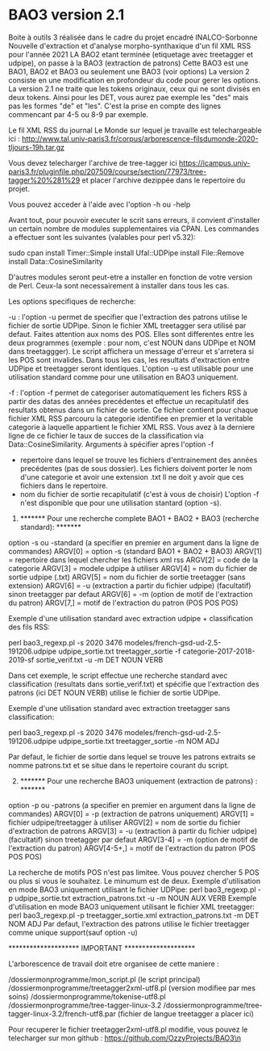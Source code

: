 # BAO3 version 2.1
Boite à outils 3 réalisée dans le cadre du projet encadré INALCO-Sorbonne Nouvelle d'extraction et d'analyse morpho-synthaxique d'un fil XML RSS pour l'année 2021
LA BAO2 etant terminée (etiquetage avec treetagger et udpipe), on passe à la BAO3 (extraction de patrons)
Cette BAO3 est une BAO1, BAO2 et BAO3 ou seulement une BAO3 (voir options)
La version 2 consiste en une modification en profondeur du code pour gerer les options.
La version 2.1 ne traite que les tokens originaux, ceux qui ne sont divisés en deux tokens. Ainsi pour les DET, vous aurez pae exemple les "des" mais pas les formes "de" et "les". C'est la prise en compte des lignes commencant par 4-5 ou 8-9 par exemple.

Le fil XML RSS du journal Le Monde sur lequel je travaille est telechargeable ici : http://www.tal.univ-paris3.fr/corpus/arborescence-filsdumonde-2020-tljours-19h.tar.gz

Vous devez telecharger l'archive de tree-tagger ici https://icampus.univ-paris3.fr/pluginfile.php/207509/course/section/77973/tree-tagger%20%281%29
et placer l'archive dezippée dans le repertoire du projet.

Vous pouvez acceder à l'aide avec l'option -h ou -help

Avant tout, pour pouvoir executer le scrit sans erreurs, il convient d'installer un certain nombre de modules supplementaires via CPAN.
Les commandes a effectuer sont les suivantes (valables pour perl v5.32):

sudo cpan
install Timer::Simple
install Ufal::UDPipe
install File::Remove
install Data::CosineSimilarity

D'autres modules seront peut-etre a installer en fonction de votre version de Perl.
Ceux-la sont necessairement à installer dans tous les cas.


Les options specifiques de recherche:

-u : l'option -u permet de specifier que l'extraction des patrons utilise le fichier de sortie UDPipe.
Sinon le fichier XML treetagger sera utilisé par defaut. Faites attention aux noms des POS. Elles
sont differentes entre les deux programmes (exemple : pour nom, c'est NOUN dans UDPipe et NOM dans treetaggger).
Le script affichera un message d'erreur et s'arretera si les POS sont invalides.
Dans tous les cas, les resultats d'extraction entre UDPipe et treetagger seront identiques.
L'option -u est utilisable pour une utilisation standard comme pour une utilisation en BAO3 uniquement.

-f : l'option -f permet de categoriser automatiquement les fichers RSS à partir des datas des années precédentes et effectue
un recapitulatif des resultats obtenus dans un fichier de sortie. Ce fichier contient pour chaque fichier XML RSS parcouru
la categorie identifiee en premier et la veritable categorie à laquelle appartient le fichier XML RSS.
Vous avez à la derniere ligne de ce fichier le taux de succes de la classification via Data::CosineSimilarity.
Arguments à spécifier apres l'option -f
- repertoire dans lequel se trouve les fichiers d'entrainement des années precédentes (pas de sous dossier).
Les fichiers doivent porter le nom d'une categorie et avoir une extension .txt
Il ne doit y avoir que ces fichiers dans le repertoire.
- nom du fichier de sortie recapitulatif (c'est à vous de choisir)
L'option -f n'est disponible que pour une utilisation stantard (option -s).



1) ******* Pour une recherche complete BAO1 + BAO2 + BAO3 (recherche standard): *******


option -s ou -standard (a specifier en premier en argument dans la ligne de commandes)
ARGV[0] = option -s (standard BAO1 + BAO2 + BAO3)
ARGV[1] = repertoire dans lequel chercher les fichiers xml rss
ARGV[2] = code de la categorie
ARGV[3] = modele udpipe à utiliser
ARGV[4] = nom du fichier de sortie udpipe (.txt)
ARGV[5] = nom du fichier de sortie treetagger (sans extension)
ARGV[6] = -u (extraction a partir du fichier udpipe) (facultatif) sinon treetagger par defaut
ARGV[6] = -m (option de motif de l'extraction du patron)
ARGV[7,] = motif de l'extraction du patron (POS POS POS)

Exemple d'une utilisation standard avec extraction udpipe + classification des fils RSS:

perl bao3_regexp.pl -s 2020 3476 modeles/french-gsd-ud-2.5-191206.udpipe udpipe_sortie.txt treetagger_sortie -f 
categorie-2017-2018-2019-sf sortie_verif.txt -u -m DET NOUN VERB

Dans cet exemple, le script effectue une recherche standard avec classification (resultats dans sortie_verif.txt)
et spécifie que l'extraction des patrons (ici DET NOUN VERB) utilise le fichier de sortie UDPipe.

Exemple d'une utilisation standard avec extraction treetagger sans classification:

perl bao3_regexp.pl -s 2020 3476 modeles/french-gsd-ud-2.5-191206.udpipe udpipe_sortie.txt treetagger_sortie -m NOM ADJ

Par defaut, le fichier de sortie dans lequel se trouve les patrons extraits se nomme patrons.txt et se situe dans le 
repertoire courant du script.




2) ******* Pour une recherche BAO3 uniquement (extraction de patrons) : *******


option -p ou -patrons (a specifier en premier en argument dans la ligne de commandes)
ARGV[0] = -p (extraction de patrons uniquement)
ARGV[1] = fichier udpipe/treetagger à utiliser
ARGV[2] = nom de sortie du fichier d'extraction de patrons
ARGV[3] = -u (extraction à partir du fichier udpipe) (facultatif) sinon treetagger par defaut
ARGV[3-4] = -m (option de motif de l'extraction du patron)
ARGV[4-5+,] = motif de l'extraction du patron (POS POS POS)

La recherche de motifs POS n'est pas limitee. Vous pouvez chercher 5 POS ou plus si vous le souhaitez. Le minumum est de deux.
Exemple d'utilisation en mode BAO3 uniquement utilisant le fichier UDPipe:
perl bao3_regexp.pl -p udpipe_sortie.txt extraction_patrons.txt -u -m NOUN AUX VERB
Exemple d'utilisation en mode BAO3 uniquement utilisant le fichier XML treetagger:
perl bao3_regexp.pl -p treetagger_sortie.xml extraction_patrons.txt -m DET NOM ADJ
Par defaut, l'extraction des patrons utilise le fichier treetagger comme unique support(sauf option -u)



******************** IMPORTANT ********************



L'arborescence de travail doit etre organisee de cette maniere : 


/dossiermonprogramme/mon_script.pl (le script principal)
/dossiermonprogramme/treetagger2xml-utf8.pl (version modifiee par mes soins)
/dossiermonprogramme/tokenise-utf8.pl
/dossiermonprogramme/tree-tagger-linux-3.2
/dossiermonprogramme/tree-tagger-linux-3.2/french-utf8.par (fichier de langue treetagger a placer ici)


Pour recuperer le fichier treetagger2xml-utf8.pl modifie, vous pouvez le telecharger sur mon github :
https://github.com/OzzyProjects/BAO3\n
